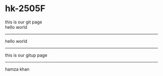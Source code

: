 # hk-2505F
this is our git page
<br>
hello world
<hr>
hello world
<hr>
this is our gitup page
<hr>
hamza khan
